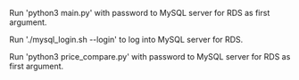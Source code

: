 Run 'python3 main.py' with password to MySQL server for RDS as first argument.

Run './mysql_login.sh --login' to log into MySQL server for RDS.

Run 'python3 price_compare.py' with password to MySQL server for RDS as first argument.

